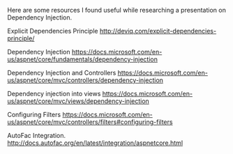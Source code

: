 Here are some resources I found useful while researching a presentation on Dependency Injection.

Explicit Dependencies Principle
http://deviq.com/explicit-dependencies-principle/

Dependency Injection
https://docs.microsoft.com/en-us/aspnet/core/fundamentals/dependency-injection

Dependency Injection and Controllers
https://docs.microsoft.com/en-us/aspnet/core/mvc/controllers/dependency-injection

Dependency injection into views
https://docs.microsoft.com/en-us/aspnet/core/mvc/views/dependency-injection

Configuring Filters
https://docs.microsoft.com/en-us/aspnet/core/mvc/controllers/filters#configuring-filters

AutoFac Integration.
http://docs.autofac.org/en/latest/integration/aspnetcore.html
